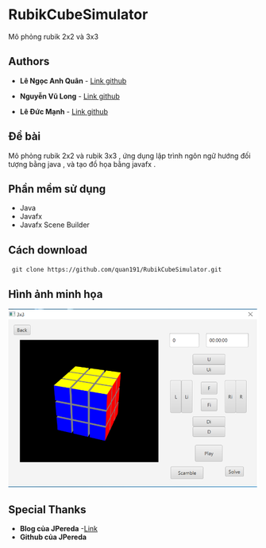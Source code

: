 # RubikCubeSimulator

Mô phỏng rubik 2x2 và 3x3 

## Authors

* **Lê Ngọc Anh Quân** - [Link github](https://github.com/quan191)

* **Nguyễn Vũ Long** - [Link github](https://github.com/LongNguyenVu181)

* **Lê Đức Mạnh**  -   [Link github]()

## Đề bài 

Mô phỏng rubik 2x2 và rubik 3x3 , ứng dụng lập trình ngôn ngữ hướng đối tượng bằng java , và tạo đồ họa bằng javafx .

## Phần mềm sử dụng  

* Java
* Javafx
* Javafx Scene Builder

## Cách download 
` git clone https://github.com/quan191/RubikCubeSimulator.git`

## Hình ảnh minh họa 

![Image of RubikCube3x3](https://github.com/quan191/RubikCubeSimulator/blob/master/RubikCubeSimulator.png?raw=true)

## Special Thanks 

* **Blog của JPereda** -[Link](http://jperedadnr.blogspot.com/2014/04/rubikfx-solving-rubiks-cube-with-javafx.html)
* **Github của JPereda**

